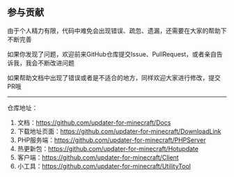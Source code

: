 ## 参与贡献

由于个人精力有限，代码中难免会出现错误、疏忽、遗漏，还需要在大家的帮助下不断完善

如果你发现了问题，欢迎前来GitHub仓库提交Issue、PullRequest，或者亲自告诉我，我会不断改进问题

如果帮助文档中出现了错误或者是不适合的地方，同样欢迎大家进行修改，提交PR哦

---

仓库地址：

1. 文档：https://github.com/updater-for-minecraft/Docs
2. 下载地址页面：https://github.com/updater-for-minecraft/DownloadLink
3. PHP服务端：https://github.com/updater-for-minecraft/PHPServer
4. 热更新包：https://github.com/updater-for-minecraft/Hotupdate
5. 客户端：https://github.com/updater-for-minecraft/Client
6. 小工具：https://github.com/updater-for-minecraft/UtilityTool